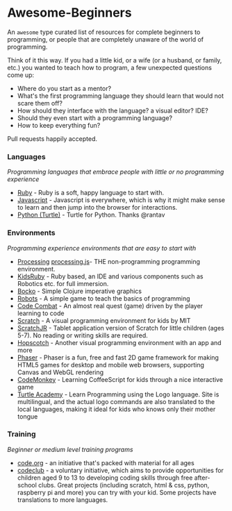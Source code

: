 
# Awesome-Beginners
An `awesome` type curated list of resources for complete beginners to programming, or
people that are completely unaware of the world of programming.

Think of it this way. If you had a little kid, or a wife (or a husband, or family, etc.) you wanted to teach how
to program, a few unexpected questions come up:

* Where do you start as a mentor?
* What's the first programming language they should learn that would not scare them off?
* How should they interface with the language? a visual editor? IDE?
* Should they even start with a programming language?
* How to keep everything fun?


Pull requests happily accepted.


### Languages
*Programming languages that embrace people with little or no programming experience*

* [Ruby](http://ruby-lang.org) - Ruby is a soft, happy language to start with.
* [Javascript](https://www.javascript.com/) - Javascript is everywhere, which is why it might make sense to learn and then jump into the browser for interactions.
* [Python (Turtle)](https://docs.python.org/2/library/turtle.html) - Turtle for Python. Thanks @rantav


### Environments
*Programming experience environments that are easy to start with*

* [Processing](https://processing.org/) [processing.js](http://processingjs.org/)- THE non-programming programming environment.
* [KidsRuby](http://kidsruby.com/) - Ruby based, an IDE and various components such as Robotics etc. for full immersion.
* [Bocko](https://github.com/mfikes/bocko) - Simple Clojure imperative graphics
* [Robots](https://github.com/npryce/robots) - A simple game to teach the basics of programming
* [Code Combat](http://codecombat.com/) - An almost real quest (game) driven by the player learning to code
* [Scratch](https://scratch.mit.edu/) - A visual programming environment for kids by MIT
* [ScratchJR](http://www.scratchjr.org/) - Tablet application version of Scratch for little children (ages 5-7). No reading or writing skills are required.
* [Hopscotch](http://www.gethopscotch.com/) - Another visual programming environment with an app and more
* [Phaser](http://phaser.io/) - Phaser is a fun, free and fast 2D game framework for making HTML5 games for desktop and mobile web browsers, supporting Canvas and WebGL rendering
* [CodeMonkey](https://www.playcodemonkey.com/) - Learning CoffeeScript for kids through a nice interactive game
* [Turtle Academy](https://www.turtleacademy.com/) - Learn Programming using the Logo language. Site is multilingual, and the actual logo commands are also translated to the local languages, making it ideal for kids who knows only their mother tongue




### Training
*Beginner or medium level training programs*

* [code.org](https://code.org/) - an initiative that's packed with material for all ages
* [codeclub](https://codeclubprojects.org/) - a voluntary initiative, which aims to provide opportunities for children aged 9 to 13 to developing coding skills through free after-school clubs. Great projects (including scratch, html & css, python, raspberry pi and more) you can try with your kid. Some projects have translations to more languages.

